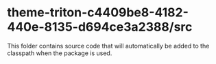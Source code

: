 # theme-triton-c4409be8-4182-440e-8135-d694ce3a2388/src

This folder contains source code that will automatically be added to the classpath when
the package is used.
